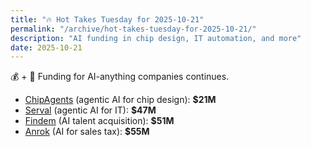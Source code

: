```yaml
---
title: "🔥 Hot Takes Tuesday for 2025-10-21"
permalink: "/archive/hot-takes-tuesday-for-2025-10-21/"
description: "AI funding in chip design, IT automation, and more"
date: 2025-10-21
---
```


💰 + 🤖 Funding for AI-anything companies continues.

* [ChipAgents](https://www.techmeme.com/251021/p22#a251021p22) (agentic AI for chip design): **$21M**
* [Serval](https://www.techmeme.com/251021/p27#a251021p27) (agentic AI for IT): **$47M**
* [Findem](https://www.techmeme.com/251021/p49#a251021p49) (AI talent acquisition): **$51M**
* [Anrok](https://www.techmeme.com/251021/p10#a251021p10) (AI for sales tax): **$55M**